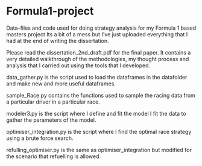 # Formula1-project
Data-files and code used for doing strategy analysis for my Formula 1 based masters project
Its a bit of a mess but I've just uploaded everything that I had at the end of writing the dissertation.

Please read the dissertation_2nd_draft.pdf for the final paper. It contains a very detailed walkthrough of the methodologies, my thought process 
and analysis that I carried out using the tools that I developed. 

data_gather.py is the script used to load the dataframes in the datafolder and make new and more useful dataframes.

sample_Race.py contains the functions used to sample the racing data from a particular driver in a particular race. 

modeler3.py is the script where I define and fit the model I fit the data to gather the parameters of the model. 

optimiser_integration.py is the script where I find the optimal race strategy using a brute force search. 

refulling_optimiser.py is the same as optimiser_integration but modified for the scenario that refuelling is allowed. 

